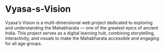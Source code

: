 # Vyasa-s-Vision
Vyasa's Vision is a multi-dimensional web project dedicated to exploring and understanding the Mahabharata — one of the greatest epics of ancient India. This project serves as a digital learning hub, combining storytelling, interactivity, and visuals to make the Mahabharata accessible and engaging for all age groups.
